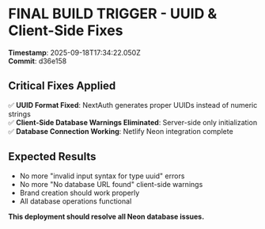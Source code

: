 # FINAL BUILD TRIGGER - UUID & Client-Side Fixes

**Timestamp**: 2025-09-18T17:34:22.050Z  
**Commit**: d36e158

## Critical Fixes Applied

✅ **UUID Format Fixed**: NextAuth generates proper UUIDs instead of numeric strings  
✅ **Client-Side Database Warnings Eliminated**: Server-side only initialization  
✅ **Database Connection Working**: Netlify Neon integration complete  

## Expected Results

- No more "invalid input syntax for type uuid" errors
- No more "No database URL found" client-side warnings  
- Brand creation should work properly
- All database operations functional

**This deployment should resolve all Neon database issues.**